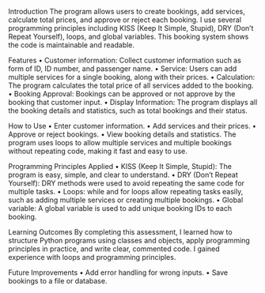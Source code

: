 Introduction
The program allows users to create bookings, add services, calculate total prices, and approve or reject each booking. I use several programming principles including KISS (Keep It Simple, Stupid), DRY (Don’t Repeat Yourself), loops, and global variables. This booking system shows the code is maintainable and readable.

Features
•	Customer information: Collect customer information such as form of ID, ID number, and passenger name.
•	Service: Users can add multiple services for a single booking, along with their prices.
•	 Calculation: The program calculates the total price of all services added to the booking.
•	Booking Approval: Bookings can be approved or not approve by the booking that customer input.
•	Display Information: The program displays all the booking details and statistics, such as total bookings and their status.

How to Use
•	Enter customer information.
•	Add services and their prices.
•	Approve or reject bookings.
•	View booking details and statistics.
The program uses loops to allow multiple services and multiple bookings without repeating code, making it fast and easy to use.

Programming Principles Applied
•	KISS (Keep It Simple, Stupid): The program is easy, simple, and clear to understand.
•	DRY (Don’t Repeat Yourself): DRY methods were used to avoid repeating the same code for multiple tasks.
•	Loops: while and for loops allow repeating tasks easily, such as adding multiple services or creating multiple bookings.
•	Global variable: A global variable is used to add unique booking IDs to each booking.

Learning Outcomes
By completing this assessment, I learned how to structure Python programs using classes and objects, apply programming principles in practice, and write clear, commented code. I gained experience with loops and programming principles.

Future Improvements
•	Add error handling for wrong inputs.
•	Save bookings to a file or database.
